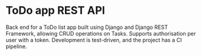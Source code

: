 # ToDo app REST API
Back end for a ToDo list app built using Django and Django REST Framework, allowing CRUD operations on Tasks. Supports authorisation per user with a token. Development is test-driven, and the project has a CI pipeline.
